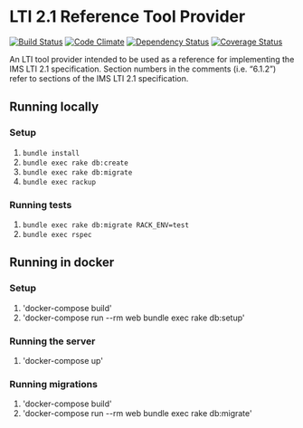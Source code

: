 # LTI 2.1 Reference Tool Provider
[![Build Status](https://travis-ci.com/instructure/lti2_reference_tool_provider.svg?token=UMnURpbhsUhFfz7k4f7E&branch=master)](https://travis-ci.com/instructure/lti2_reference_tool_provider)
[![Code Climate](https://codeclimate.com/github/instructure/lti2_reference_tool_provider.svg)](https://codeclimate.com/github/instructure/lti2_reference_tool_provider)
[![Dependency Status](https://gemnasium.com/badges/github.com/instructure/lti2_reference_tool_provider.svg)](https://gemnasium.com/github.com/instructure/lti2_reference_tool_provider)
[![Coverage Status](https://coveralls.io/repos/github/instructure/lti2_reference_tool_provider/badge.svg?branch=coveralls)](https://coveralls.io/github/instructure/lti2_reference_tool_provider?branch=coveralls)

An LTI tool provider intended to be used as a reference for implementing the IMS LTI 2.1 specification. Section numbers in the comments (i.e. “6.1.2”) refer to sections of the IMS LTI 2.1 specification.

## Running locally
### Setup
1. `bundle install`
2. `bundle exec rake db:create`
3. `bundle exec rake db:migrate`
4. `bundle exec rackup`

### Running tests
1. `bundle exec rake db:migrate RACK_ENV=test`
2. `bundle exec rspec`


## Running in docker

### Setup
1. 'docker-compose build'
2. 'docker-compose run --rm web bundle exec rake db:setup'

### Running the server
1. 'docker-compose up'

### Running migrations
1. 'docker-compose build'
2. 'docker-compose run --rm web bundle exec rake db:migrate'
